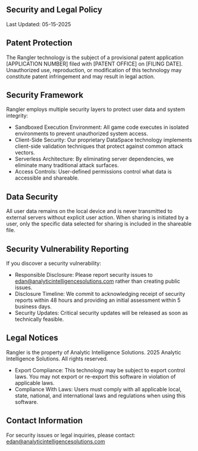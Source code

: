 ## Security and Legal Policy
Last Updated: 05-15-2025

## Patent Protection
The Rangler technology is the subject of a provisional patent application [APPLICATION NUMBER] filed with [PATENT OFFICE] on [FILING DATE]. Unauthorized use, reproduction, or modification of this technology may constitute patent infringement and may result in legal action.

## Security Framework
Rangler employs multiple security layers to protect user data and system integrity:

- Sandboxed Execution Environment: All game code executes in isolated environments to prevent unauthorized system access.
- Client-Side Security: Our proprietary DataSpace technology implements client-side validation techniques that protect against common attack vectors.
- Serverless Architecture: By eliminating server dependencies, we eliminate many traditional attack surfaces.
- Access Controls: User-defined permissions control what data is accessible and shareable.

## Data Security
All user data remains on the local device and is never transmitted to external servers without explicit user action. When sharing is initiated by a user, only the specific data selected for sharing is included in the shareable file.

## Security Vulnerability Reporting
If you discover a security vulnerability:

- Responsible Disclosure: Please report security issues to edan@analyticintelligencesolutions.com rather than creating public issues.
- Disclosure Timeline: We commit to acknowledging receipt of security reports within 48 hours and providing an initial assessment within 5 business days.
- Security Updates: Critical security updates will be released as soon as technically feasible.

## Legal Notices
Rangler is the property of Analytic Intelligence Solutions.
2025 Analytic Intelligence Solutions. All rights reserved.

- Export Compliance: This technology may be subject to export control laws. You may not export or re-export this software in violation of applicable laws.
- Compliance With Laws: Users must comply with all applicable local, state, national, and international laws and regulations when using this software.

## Contact Information
For security issues or legal inquiries, please contact: edan@analyticintelligencesolutions.com
